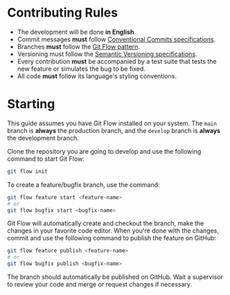 # Contributing Rules

- The development will be done **in English**.
- Commit messages **must** follow [Conventional Commits specifications](https://www.conventionalcommits.org/en/v1.0.0/#specification).
- Branches **must** follow the [Git Flow pattern](https://github.com/petervanderdoes/gitflow-avh).
- Versioning must follow the [Semantic Versioning specifications](https://semver.org/).
- Every contribution **must** be accompanied by a test suite that tests the new feature or simulates the bug to be fixed.
- All code **must** follow its language's styling conventions.

# Starting

This guide assumes you have Git Flow installed on your system. The `main` branch is **always** the production branch, and the `develop` branch is **always** the development branch.

Clone the repository you are going to develop and use the following command to start Git Flow:

```sh
git flow init
```

To create a feature/bugfix branch, use the command:

```sh
git flow feature start <feature-name>
# or
git flow bugfix start <bugfix-name>
```

Git Flow will automatically create and checkout the branch, make the changes in your favorite code editor. When you're done with the changes, commit and use the following command to publish the feature on GitHub:

```sh
git flow feature publish <feature-name>
# or
git flow bugfix publish <bugfix-name>
```
The branch should automatically be published on GitHub. Wait a supervisor to review your code and merge or request changes if necessary.
